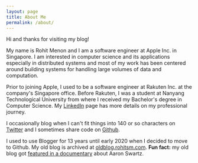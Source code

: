 ```yaml
---
layout: page
title: About Me
permalink: /about/
---
```


Hi and thanks for visiting my blog! 

My name is Rohit Menon and I am a software engineer at Apple Inc. in Singapore. I am interested in computer science and its applications especially in distributed systems and most of my work has been centered around building systems for handling large volumes of data and computation. 

Prior to joining Apple, I used to be a software engineer at Rakuten Inc. at the company's Singapore office. Before Rakuten, I was a student at Nanyang Technological University from where I received my Bachelor's degree in Computer Science. My [LinkedIn](https://www.linkedin.com/in/rohitsm) page has more details on my professional journey.

I occasionally blog when I can't fit things into 140 or so characters on [Twitter](https://twitter.com/rohitsm) and I sometimes share code on [Github](https://github.com/rohitsm). 

I used to use Blogger for 13 years until early 2020 when I decided to move to Github. My old blog is archived at [oldblog.rohitsm.com](https://oldblog.rohitsm.com). **Fun fact:** my old blog got [featured in a documentary](https://oldblog.rohitsm.com/2014/11/humblebrag-this-blog-got-featured-in.html) about Aaron Swartz.

